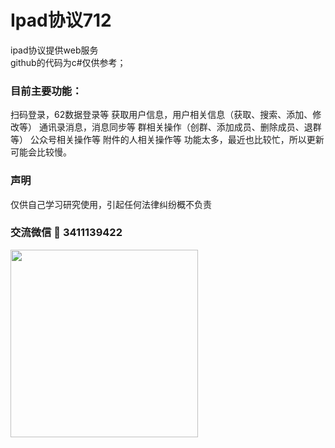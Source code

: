 # Ipad协议712

ipad协议提供web服务<br/>
github的代码为c#仅供参考；
### 目前主要功能：

扫码登录，62数据登录等
获取用户信息，用户相关信息（获取、搜索、添加、修改等）
通讯录消息，消息同步等
群相关操作（创群、添加成员、删除成员、退群等）
公众号相关操作等
附件的人相关操作等
功能太多，最近也比较忙，所以更新可能会比较慢。
### 声明

仅供自己学习研究使用，引起任何法律纠纷概不负责

### 交流微信 🐧 3411139422
 <img src="https://buckettest-file2.oss-cn-shanghai.aliyuncs.com/1111.png" width = "300" height = "300" alt="" align=center />
